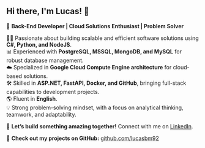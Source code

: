 ## **Hi there, I'm Lucas!** 👋
🚀 **Back-End Developer | Cloud Solutions Enthusiast | Problem Solver**

👨‍💻 Passionate about building scalable and efficient software solutions using **C#, Python, and NodeJS**.  
📊 Experienced with **PostgreSQL, MSSQL, MongoDB, and MySQL** for robust database management.  
☁️ Specialized in **Google Cloud Compute Engine architecture** for cloud-based solutions.  
🛠️ Skilled in **ASP.NET, FastAPI, Docker, and GitHub**, bringing full-stack capabilities to development projects.  
🌎 Fluent in **English**.  
💡 Strong problem-solving mindset, with a focus on analytical thinking, teamwork, and adaptability.  

🔗 **Let’s build something amazing together!** Connect with me on [LinkedIn](https://linkedin.com/in/lucasbm92).

📌 **Check out my projects on GitHub:** [github.com/lucasbm92](https://github.com/lucasbm92)
